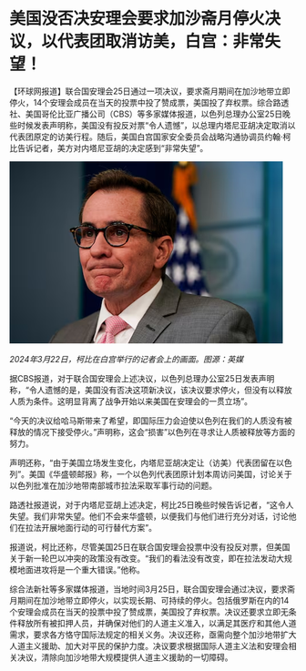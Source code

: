 # 美国没否决安理会要求加沙斋月停火决议，以代表团取消访美，白宫：非常失望！

【环球网报道】联合国安理会25日通过一项决议，要求斋月期间在加沙地带立即停火，14个安理会成员在当天的投票中投了赞成票，美国投了弃权票。综合路透社、美国哥伦比亚广播公司（CBS）等多家媒体报道，以色列总理办公室25日晚些时候发表声明称，美国没有投反对票“令人遗憾”，以总理内塔尼亚胡决定取消以代表团原定的访美行程。随后，美国白宫国家安全委员会战略沟通协调员约翰·柯比告诉记者，美方对内塔尼亚胡的决定感到“非常失望”。

![a9be4d8797037812f46edf0a91089c61.jpg](https://raw.githubusercontent.com/qqhsx/qqnews_image/main/2024/03/26/美国没否决安理会要求加沙斋月停火决议，以代表团取消访美，白宫：非常失望！/a9be4d8797037812f46edf0a91089c61.jpg)

_2024年3月22日，柯比在白宫举行的记者会上的画面。图源：英媒_

据CBS报道，对于联合国安理会上述决议，以色列总理办公室25日发表声明称，“令人遗憾的是，美国没有否决这项新决议，该决议要求停火，但没有以释放人质为条件。这明显背离了战争开始以来美国在安理会的一贯立场”。

“今天的决议给哈马斯带来了希望，即国际压力会迫使以色列在我们的人质没有被释放的情况下接受停火。”声明称，这会“损害”以色列在寻求让人质被释放等方面的努力。

声明还称，“由于美国立场发生变化，内塔尼亚胡决定让（访美）代表团留在以色列”。美国《华盛顿邮报》称，一个以色列代表团原计划本周访问美国，讨论关于以色列批准在加沙地带南部城市拉法采取军事行动的问题。

路透社报道说，对于内塔尼亚胡上述决定，柯比25日晚些时候告诉记者，“这令人失望。我们非常失望。他们不会来华盛顿，以便我们与他们进行充分对话，讨论他们在拉法开展地面行动的可行替代方案”。

报道说，柯比还称，尽管美国25日在联合国安理会投票中没有投反对票，但美国关于新一轮巴以冲突的政策没有改变。“我们的看法没有改变，即在拉法发动大规模地面进攻将是一个重大错误。”他称。

综合法新社等多家媒体报道，当地时间3月25日，联合国安理会通过决议，要求斋月期间在加沙地带立即停火，以实现长期、可持续的停火。包括俄罗斯在内的14个安理会成员在当天的投票中投了赞成票，美国投了弃权票。决议还要求立即无条件释放所有被扣押人员，并确保对他们的人道主义准入，以满足其医疗和其他人道需求，要求各方恪守国际法规定的相关义务。决议还称，亟需向整个加沙地带扩大人道主义援助、加大对平民的保护力度。决议要求根据国际人道主义法和安理会相关决议，清除向加沙地带大规模提供人道主义援助的一切障碍。

